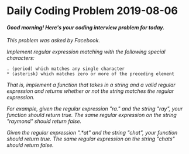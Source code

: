 # Daily Coding Problem 2019-08-06

####  _Good morning! Here's your coding interview problem for today._

_This problem was asked by Facebook._

_Implement regular expression matching with the following special characters:_

    . (period) which matches any single character
    * (asterisk) which matches zero or more of the preceding element

_That is, implement a function that takes in a string and a valid regular expression and returns whether or not the string matches the regular expression._

_For example, given the regular expression "ra." and the string "ray", your function should return true. The same regular expression on the string "raymond" should return false._

_Given the regular expression ".*at" and the string "chat", your function should return true. The same regular expression on the string "chats" should return false._
